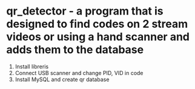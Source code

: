 # qr_detector - a program that is designed to find codes on 2 stream videos or using a hand scanner and adds them to the database
1. Install libreris
2. Connect USB scanner and change PID, VID in code
3. Install MySQL and create qr database
